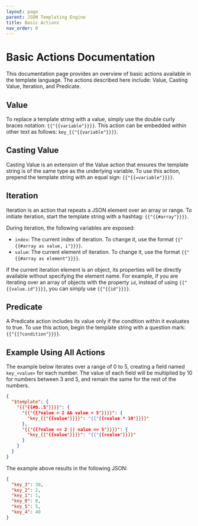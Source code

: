 ```yaml
---
layout: page
parent: JSON Templating Engine
title: Basic Actions
nav_order: 0
---
```


# Basic Actions Documentation

This documentation page provides an overview of basic actions available in the template language. The actions described here include: Value, Casting Value, Iteration, and Predicate.

## Value

To replace a template string with a value, simply use the double curly braces notation: `{{"{{variable"}}}}`. This action can be embedded within other text as follows: `key_{{"{{variable"}}}}`.

## Casting Value

Casting Value is an extension of the Value action that ensures the template string is of the same type as the underlying variable. To use this action, prepend the template string with an equal sign: `{{"{{=variable"}}}}`.

## Iteration

Iteration is an action that repeats a JSON element over an array or range. To initiate iteration, start the template string with a hashtag: `{{"{{#array"}}}}`.

During iteration, the following variables are exposed:

- `index`: The current index of iteration. To change it, use the format `{{"{{#array as value, i"}}}}`.
- `value`: The current element of iteration. To change it, use the format `{{"{{#array as element"}}}}`.

If the current iteration element is an object, its properties will be directly available without specifying the element name. For example, if you are iterating over an array of objects with the property `id`, instead of using `{{"{{value.id"}}}}`, you can simply use `{{"{{id"}}}}`.

## Predicate

A Predicate action includes its value only if the condition within it evaluates to true. To use this action, begin the template string with a question mark: `{{"{{?condition"}}}}`.

## Example Using All Actions

The example below iterates over a range of 0 to 5, creating a field named `key_<value>` for each number. The value of each field will be multiplied by 10 for numbers between 3 and 5, and remain the same for the rest of the numbers.

```json
{
  "$template": {
    "{{"{{#0..5"}}}}": {
      "{{"{{?value > 2 && value < 5"}}}}": {
        "key_{{"{{value"}}}}": "{{"{{=value * 10"}}}}"
      },
      "{{"{{?value <= 2 || value == 5"}}}}": {
        "key_{{"{{value"}}}}": "{{"{{=value"}}}}"
      }
    }
  }
}
```

The example above results in the following JSON:

```json
{
  "key_3": 30,
  "key_2": 2,
  "key_1": 1,
  "key_0": 0,
  "key_5": 5,
  "key_4": 40
}
```